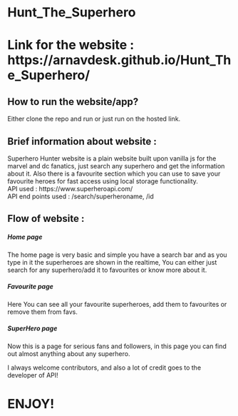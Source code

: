 # Hunt_The_Superhero
<h1> Link for the website : https://arnavdesk.github.io/Hunt_The_Superhero/ </h1>

<h2>How to run the website/app? </h2>
<p> Either clone the repo and run or just run on the hosted link. </p>

<h2>Brief information about website : </h2>
<p>
  Superhero Hunter website is a plain website built upon vanilla js for the marvel and dc fanatics,
  just search any superhero and get the information about it. Also there
  is a favourite section which you can use to save your favourite heroes for fast access using local storage functionality.
  <br>
  API used : https://www.superheroapi.com/  
  <br>
  API end points used : /search/superheroname, /id
</p>



<h2> Flow of website : </h2>

<p>
   <h5> Home page </h5>
    <p>
     The home page is very basic and simple you have a search bar and as you type in it the superheroes are shown in the
     realtime, You can either just search for any superhero/add it to favourites or know more about it.
    </p>
   <h5> Favourite page </h5>
    <p>
     Here You can see all your favourite superheroes, add them to favourites or remove them from favs.
    </p>
   <h5> SuperHero page </h5>
    <p>
      Now this is a page for serious fans and followers, in this page you can find out almost anything about any superhero.
    </p>
</p>



<p>I always welcome contributors, and also a lot of credit goes to the developer of API! </p>

<h1>ENJOY!</h1>
